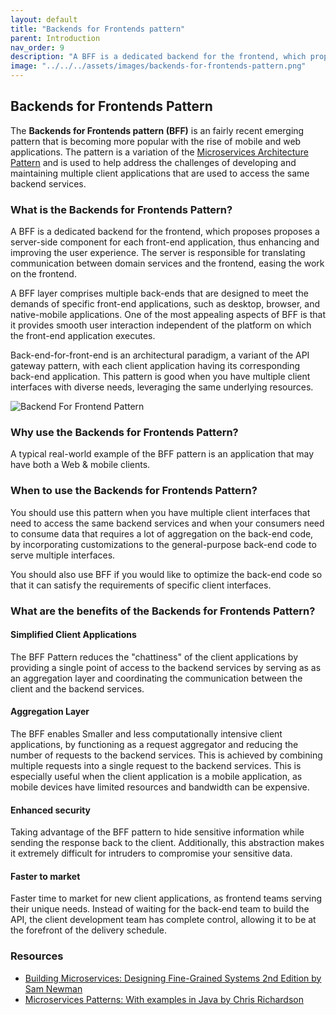 ```yaml
---
layout: default
title: "Backends for Frontends pattern"
parent: Introduction
nav_order: 9
description: "A BFF is a dedicated backend for the frontend, which proposes proposes a server-side component for each front-end application, thus enhancing and improving the user experience."
image: "../../../assets/images/backends-for-frontends-pattern.png"
---
```

## Backends for Frontends Pattern

The **Backends for Frontends pattern (BFF)** is an fairly recent emerging pattern that is becoming more popular with the rise of mobile and web applications.  The pattern is a variation of the [Microservices Architecture Pattern](https://www.apitemplatepack.com/docs/introduction/microservices-architecture/ "Microservices Architecture Pattern - API Template Pack") and is used to help address the challenges of developing and maintaining multiple client applications that are used to access the same backend services.


### What is the Backends for Frontends Pattern?

A BFF is a dedicated backend for the frontend, which proposes proposes a server-side component for each front-end application, thus enhancing and improving the user experience. The server is responsible for translating communication between domain services and the frontend, easing the work on the frontend.

A BFF layer comprises multiple back-ends that are designed to meet the demands of specific front-end applications, such as desktop, browser, and native-mobile applications. One of the most appealing aspects of BFF is that it provides smooth user interaction independent of the platform on which the front-end application executes.

Back-end-for-front-end is an architectural paradigm, a variant of the API gateway pattern, with each client application having its corresponding back-end application. This pattern is good when you have multiple client interfaces with diverse needs, leveraging the same underlying resources. 

![Backend For Frontend Pattern](../../../assets/images/backend-for-frontend-pattern.png "Backends for Frontends Pattern")

### Why use the Backends for Frontends Pattern?

A typical real-world example of the BFF pattern is an application that may have both a Web & mobile clients.

### When to use the Backends for Frontends Pattern?

You should use this pattern when you have multiple client interfaces that need to access the same backend services and when your consumers need to consume data that requires a lot of aggregation on the back-end code, by incorporating customizations to the general-purpose back-end code to serve multiple interfaces.

You should also use BFF if you would like to optimize the back-end code so that it can satisfy the requirements of specific client interfaces.

### What are the benefits of the Backends for Frontends Pattern?

#### Simplified Client Applications
The BFF Pattern reduces the "chattiness" of the client applications by providing a single point of access to the backend services by serving as as an aggregation layer and coordinating the communication between the client and the backend services.


#### Aggregation Layer
The BFF enables Smaller and less computationally intensive client applications, by functioning as a request aggregator and reducing the number of requests to the backend services. This is achieved by combining multiple requests into a single request to the backend services. This is especially useful when the client application is a mobile application, as mobile devices have limited resources and bandwidth can be expensive.

#### Enhanced security

Taking advantage of the BFF pattern to hide sensitive information while sending the response back to the client. Additionally, this abstraction makes it extremely difficult for intruders to compromise your sensitive data.

#### Faster to market
Faster time to market for new client applications, as frontend teams serving their unique needs.  Instead of waiting for the back-end team to build the API, the client development team has complete control, allowing it to be at the forefront of the delivery schedule.



### Resources

* [Building Microservices: Designing Fine-Grained Systems 2nd Edition by Sam Newman](https://amzn.to/3V0akJk "Building Microservices: Designing Fine-Grained Systems 2nd Edition by Sam Newman")
* [Microservices Patterns: With examples in Java by Chris Richardson](https://amzn.to/3oxWq5b "Microservices Patterns: With examples in Java by Chris Richardson")